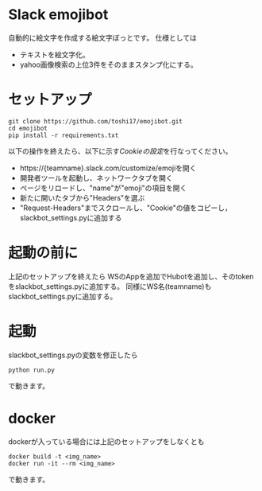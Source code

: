 # Slack emojibot
自動的に絵文字を作成する絵文字ぼっとです。
仕様としては
- テキストを絵文字化。
- yahoo画像検索の上位3件をそのままスタンプ化にする。

# セットアップ

```
git clone https://github.com/toshi17/emojibot.git
cd emojibot
pip install -r requirements.txt
```

以下の操作を終えたら、以下に示す*Cookieの設定*を行なってください。

- https://{teamname}.slack.com/customize/emojiを開く
- 開発者ツールを起動し、ネットワークタブを開く
- ページをリロードし、"name"が"emoji"の項目を開く
- 新たに開いたタブから"Headers"を選ぶ
- "Request-Headers"までスクロールし、"Cookie"の値をコピーし，slackbot_settings.pyに追加する

# 起動の前に
上記のセットアップを終えたら
WSのAppを追加でHubotを追加し、そのtokenをslackbot_settings.pyに追加する。
同様にWS名(teamname)もslackbot_settings.pyに追加する。

# 起動
slackbot_settings.pyの変数を修正したら
```
python run.py
```
で動きます。

# docker

dockerが入っている場合には上記のセットアップをしなくとも

```
docker build -t <img_name>
docker run -it --rm <img_name>
```
で動きます。


